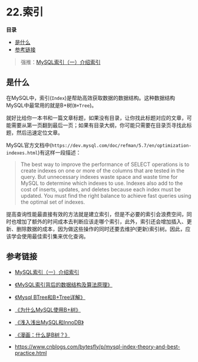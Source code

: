 # 22.索引

**目录**

- [是什么](#是什么)
- [参考链接](#参考链接)



> 强推：[MySQL索引（一）介绍索引](https://god-jiang.github.io/2020/11/10/MySQL%E7%B4%A2%E5%BC%95%EF%BC%88%E4%B8%80-%E4%BB%8B%E7%BB%8D%E7%B4%A2%E5%BC%95/)



## 是什么

​		在MySQL中，索引(`Index`)是帮助高效获取数据的数据结构。这种数据结构MySQL中最常用的就是B+树(`B+Tree`)。

​		就好比给你一本书和一篇文章标题，如果没有目录，让你找此标题对应的文章，可能需要从第一页翻到最后一页；如果有目录大纲，你可能只需要在目录页寻找此标题，然后迅速定位文章。

​		MySQL官方文档中(`https://dev.mysql.com/doc/refman/5.7/en/optimization-indexes.html`)有这样一段描述：

> The best way to improve the performance of SELECT operations is to create indexes on one or more of the columns that are tested in the query. But unnecessary indexes waste space and waste time for MySQL to determine which indexes to use. Indexes also add to the cost of inserts, updates, and deletes because each index must be updated. You must find the right balance to achieve fast queries using the optimal set of indexes.

​		提高查询性能最直接有效的方法就是建立索引，但是不必要的索引会浪费空间，同时也增加了额外的时间成本去判断应该走哪个索引，此外，索引还会增加插入、更新、删除数据的成本，因为做这些操作的同时还要去维护(更新)索引树。因此，应该学会使用最佳索引集来优化查询。





## 参考链接

- [MySQL索引（一）介绍索引](https://god-jiang.github.io/2020/11/10/MySQL%E7%B4%A2%E5%BC%95%EF%BC%88%E4%B8%80-%E4%BB%8B%E7%BB%8D%E7%B4%A2%E5%BC%95/)

- [《MySQL索引背后的数据结构及算法原理》](http://blog.codinglabs.org/articles/theory-of-mysql-index.html)
- [《Mysql BTree和B+Tree详解》](https://www.cnblogs.com/Transkai/p/11595405.html)
- [《为什么MySQL使用B+树》](https://draveness.me/whys-the-design-mysql-b-plus-tree/)
- [《浅入浅出MySQL和InnoDB》](https://draveness.me/mysql-innodb/)
- [《漫画：什么是B树？》](https://mp.weixin.qq.com/s/rDCEFzoKHIjyHfI_bsz5Rw)
- https://www.cnblogs.com/bytesfly/p/mysql-index-theory-and-best-practice.html

